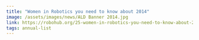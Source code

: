 ```yaml
---
title: "Women in Robotics you need to know about 2014"
image: /assets/images/news/ALD Banner 2014.jpg
link: https://robohub.org/25-women-in-robotics-you-need-to-know-about-2014/
tags: annual-list
---
```

